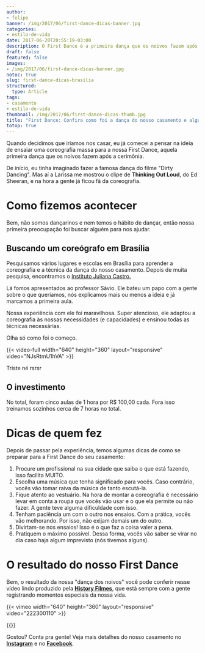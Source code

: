 ```yaml
---
author:
- felipe
banner: /img/2017/06/first-dance-dicas-banner.jpg
categories:
- estilo-de-vida
date: 2017-06-20T20:55:19-03:00
description: O First Dance é a primeira dança que os noivos fazem após a cerimônia. Saiba como foi a nossa, conheça nossos preparativos e veja dicas para fazer a sua. 
draft: false
featured: false
images:
- /img/2017/06/first-dance-dicas-banner.jpg
notoc: true
slug: first-dance-dicas-brasilia
structured:
  type: Article
tags:
- casamento
- estilo-de-vida
thumbnail: /img/2017/06/first-dance-dicas-thumb.jpg
title: "First Dance: Confira como foi a dança do nosso casamento e algumas dicas para a sua"
totop: true
---
```


Quando decidimos que iríamos nos casar, eu já comecei a pensar na ideia de ensaiar uma coreografia massa para a nossa First Dance, aquela primeira dança que os noivos fazem após a cerimônia.

De início, eu tinha imaginado fazer a famosa dança do filme "Dirty Dancing". Mas aí a Larissa me mostrou o clipe de **Thinking Out Loud**, do Ed Sheeran, e na hora a gente já ficou fã da coreografia.



# Como fizemos acontecer

Bem, não somos dançarinos e nem temos o hábito de dançar, então nossa primeira preocupação foi buscar alguém para nos ajudar. 

## Buscando um coreógrafo em Brasília

Pesquisamos vários lugares e escolas em Brasília para aprender a coreografia e a técnica da dança do nosso casamento. Depois de muita pesquisa, encontramos o [Instituto Juliana Castro.](http://julianacastro.com.br/ijc/s/)

Lá fomos apresentados ao professor Sávio. Ele bateu um papo com a gente sobre o que queríamos, nós explicamos mais ou menos a ideia e já marcamos a primeira aula.

Nossa experiência com ele foi maravilhosa. Super atencioso, ele adaptou a coreografia às nossas necessidades (e capacidades) e ensinou todas as técnicas necessárias.

Olha só como foi o começo.

 {{< video-full width="640" height="360" layout="responsive" video="NJsRtmU1hVA" >}}

Triste né rsrsr

## O investimento

No total, foram cinco aulas de 1 hora por R$ 100,00 cada. Fora isso treinamos sozinhos cerca de 7 horas no total.

# Dicas de quem fez

Depois de passar pela experiência, temos algumas dicas de como se preparar para a First Dance do seu casamento:

1. Procure um profissional na sua cidade que saiba o que está fazendo, isso facilita MUITO.
2. Escolha uma música que tenha significado para vocês. Caso contrário, vocês vão tomar raiva da música de tanto escutá-la.
3. Fique atento ao vestuário. Na hora de montar a coreografia é necessário levar em conta a roupa que vocês vão usar e o que ela permite ou não fazer. A gente teve alguma dificuldade com isso.
4. Tenham paciência um com o outro nos ensaios. Com a prática, vocês vão melhorando. Por isso, não exijam demais um do outro.
5. Divirtam-se nos ensaios! Isso é o que faz a coisa valer a pena.
6. Pratiquem o máximo possível. Dessa forma, vocês vão saber se virar no dia caso haja algum imprevisto (nós tivemos alguns).

# O resultado do nosso First Dance

Bem, o resultado da nossa "dança dos noivos" você pode conferir nesse vídeo lindo produzido pela **[History Filmes](http://historyfilmes.com.br/)**, que está sempre com a gente registrando momentos especiais da nossa vida.

{{< vimeo width="640" height="360" layout="responsive" video="222300110" >}}





{{<subscribe>}}

Gostou? Conta pra gente! Veja mais detalhes do nosso casamento no [**Instagram**](https://www.instagram.com/casaldebacontudo/) e no [**Facebook**](https://www.facebook.com/debacontudo/).